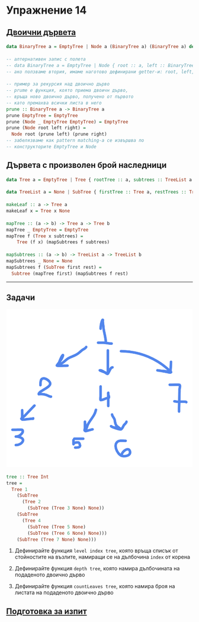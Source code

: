 # Упражнение 14

## [Двоични дървета](../13/README.md#двоични-дървета)

```haskell
data BinaryTree a = EmptyTree | Node a (BinaryTree a) (BinaryTree a) deriving (Eq, Show, Read)

-- алтернативен запис с полета
-- data BinaryTree a = EmptyTree | Node { root :: a, left :: BinaryTree a, right :: BinaryTree a } deriving (Eq, Show, Read)
-- ако ползваме втория, имаме наготово дефинирани getter-и: root, left, right

-- пример за рекурсия над двоично дърво
-- prume е функция, която приема двоичн дърво,
-- връща ново двоично дърво, получено от първото
-- като премахва всички листа в него
prune :: BinaryTree a -> BinaryTree a
prune EmptyTree = EmptyTree
prune (Node _ EmptyTree EmptyTree) = EmptyTree
prune (Node root left right) =
  Node root (prune left) (prune right)
-- забелязваме как pattern matching-а се извършва по
-- конструкторите EmptyTree и Node
```

## Дървета с произволен брой наследници

```haskell
data Tree a = EmptyTree | Tree { rootTree :: a, subtrees :: TreeList a } deriving (Eq, Show, Read)

data TreeList a = None | SubTree { firstTree :: Tree a, restTrees :: TreeList a } deriving (Eq, Show, Read)

makeLeaf :: a -> Tree a  
makeLeaf x = Tree x None

mapTree :: (a -> b) -> Tree a -> Tree b
mapTree _ EmptyTree = EmptyTree
mapTree f (Tree x subtrees) =
    Tree (f x) (mapSubtrees f subtrees)

mapSubtrees :: (a -> b) -> TreeList a -> TreeList b
mapSubtrees _ None = None
mapSubtrees f (SubTree first rest) =
  Subtree (mapTree first) (mapSubtrees f rest)
```

---

## Задачи 

![Tree](./tree.png)

```haskell
tree :: Tree Int
tree =
  Tree 1
    (SubTree
      (Tree 2
        (SubTree (Tree 3 None) None))
    (SubTree
      (Tree 4
        (SubTree (Tree 5 None)
        (SubTree (Tree 6 None) None)))
    (SubTree (Tree 7 None) None)))
```

1. Дефинирайте функция `level index tree`, която връща списък от стойностите на възлите, намиращи се на дълбочина `index` от корена

2. Дефинирайте функция `depth tree`, която намира дълбочината на подаденото двоично дърво

3. Дефинирайте функция `countLeaves tree`, която намира броя на листата на подаденото двоично дърво

## [Подготовка за изпит](../exams/final-exam/)